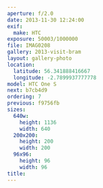 ```yaml
---
aperture: f/2.0
date: 2013-11-30 12:24:00
exif:
  make: HTC
exposure: 50003/1000000
file: IMAG0208
gallery: 2013-visit-bram
layout: gallery-photo
location:
  latitude: 56.341888416667
  longitude: -2.7899937777778
model: HTC One S
next: b7cb4d9
ordering: 7
previous: f9756fb
sizes:
  640w:
    height: 1136
    width: 640
  200x200:
    height: 200
    width: 200
  96x96:
    height: 96
    width: 96
title: 
---
```

